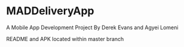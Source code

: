 # MADDeliveryApp
A Mobile App Development Project By Derek Evans and Agyei Lomeni

README and APK located within master branch
